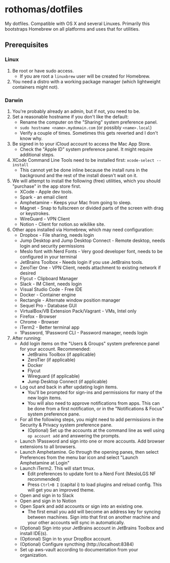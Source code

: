 # rothomas/dotfiles
My dotfiles.  Compatible with OS X and several Linuxes.
Primarily this bootstraps Homebrew on all platforms and uses that for utilities.

## Prerequisites

### Linux
1. Be root or have sudo access.
    - If you are root a `linuxbrew` user will be created for Homebrew.
2. You need a distro with a working package manager (which lightweight containers might not).

### Darwin
1. You're probably already an admin, but if not, you need to be.
2. Set a reasonable hostname if you don't like the default:
    - Rename the computer on the "Sharing" system preference panel.
    - `sudo hostname <name>.mydomain.com` (or possibly `<name>.local`)
    - Verify a couple of times. Sometimes this gets reverted and I don't know why.
3. Be signed in to your iCloud account to access the Mac App Store.
    - Check the "Apple ID" system preference panel. It might require additional steps.
4. XCode Command Line Tools need to be installed first: `xcode-select --install`
    - This cannot yet be done inline because the install runs in the background and the rest of the install doesn't wait on it.
5. We will attempt to install the following (free) utilities, which you should "purchase" in the app store first.
    - XCode       - Apple dev tools.
    - Spark       - an email client
    - Amphetamine - Keeps your Mac from going to sleep.
    - Magnet      - Snap to fullscreen or divided parts of the screen with drag or keystrokes.
    - WireGuard   - VPN Client
    - Notion      - Client for notion.so wikilike site.
6. Other apps installed via Homebrew, which may need configuration:
    - Dropbox - File sharing, needs login
    - Jump Desktop and Jump Desktop Connect - Remote desktop, needs login and security permissions
    - Meslo font with Nerd Fonts - Very good developer font, needs to be configured in your terminal
    - JetBrains Toolbox - Needs login if you use JetBrains tools.
    - ZeroTier One - VPN Client, needs attachment to existing network if desired
    - Flycut - Clipboard Manager
    - Slack - IM Client, needs login
    - Visual Studio Code - Free IDE
    - Docker - Container engine
    - Rectangle - Alternate window position manager
    - Sequel Pro - Database GUI
    - VirtualBox/VB Extension Pack/Vagrant - VMs, Intel only
    - Firefox - Browser
    - Chrome - Browser
    - iTerm2 - Better terminal app
    - 1Password, 1Password CLI - Password manager, needs login
7. After running:
    - Add login items on the "Users & Groups" system preference panel for your account. Recommended:
        - JetBrains Toolbox (if applicable)
        - ZeroTier (if applicable)
        - Docker
        - Flycut
        - Wireguard (if applicable)
        - Jump Desktop Connect (if applicable)
    - Log out and back in after updating login items.
        - You'll be prompted for sign-ins and permissions for many of the new login items.
        - You will also need to approve notifications from apps. This can be done from a first notification, or in the "Notifications & Focus" system preference pane.
    - For all the following steps, you might need to add permissions in the Security & Privacy system preference pane.
        - (Optional) Set up the accounts at the command line as well using `op account add` and answering the prompts.
    - Launch 1Password and sign into one or more accounts. Add browser extensions to all browsers.
    - Launch Amphetamine. Go through the opening panes, then select Preferences from the menu bar icon and select "Launch Amphetamine at Login"
    - Launch iTerm2. This will start tmux.
        - Edit preferences to update font to a Nerd Font (MesloLGS NF recommended)
        - Press `Ctrl+B I` (capital i) to load plugins and reload config. This will get you an improved theme.
    - Open and sign in to Slack
    - Open and sign in to Notion
    - Open Spark and add accounts or sign into an existing one.
        - The first email you add will become an address key for syncing between machines. Sign into that first on another machine and your other accounts will sync in automatically.
    - (Optional) Sign into your JetBrains account in JetBrains Toolbox and install IDE(s).
    - (Optional) Sign in to your DropBox account.
    - (Optional) Configure syncthing (http://localhost:8384)
    - Set up aws-vault according to documentation from your organization.

